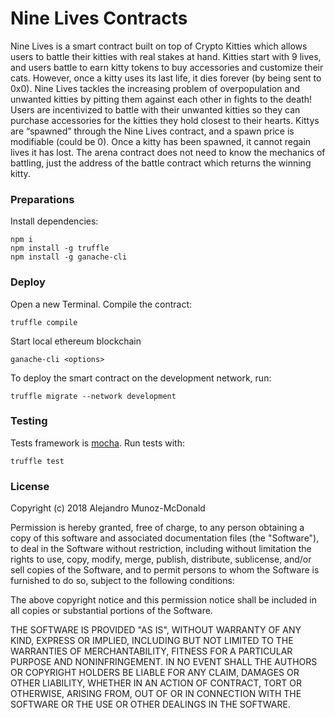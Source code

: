Nine Lives Contracts
========================

Nine Lives is a smart contract built on top of Crypto Kitties which allows users to battle their kitties with real stakes at hand. Kitties start with 9 lives, and users battle to earn kitty tokens to buy accessories and customize their cats. However, once a kitty uses its last life, it dies forever (by being sent to 0x0). Nine Lives tackles the increasing problem of overpopulation and unwanted kitties by pitting them against each other in fights to the death! Users are incentivized to battle with their unwanted kitties so they can purchase accessories for the kitties they hold closest to their hearts. Kittys are “spawned” through the Nine Lives contract, and a spawn price is modifiable (could be 0). Once a kitty has been spawned, it cannot regain lives it has lost. The arena contract does not need to know the mechanics of battling, just the address of the battle contract which returns the winning kitty.


### Preparations
Install dependencies:
```
npm i
npm install -g truffle
npm install -g ganache-cli
```
### Deploy
Open a new Terminal. Compile the contract:
```
truffle compile
```

Start local ethereum blockchain
```
ganache-cli <options>
```

To deploy the smart contract on the development network, run:
```
truffle migrate --network development
```

### Testing
Tests framework is [mocha](https://mochajs.org/). Run tests with:
```
truffle test
``` 

### License

Copyright (c) 2018 Alejandro Munoz-McDonald

Permission is hereby granted, free of charge, to any person obtaining a copy
of this software and associated documentation files (the "Software"), to deal
in the Software without restriction, including without limitation the rights
to use, copy, modify, merge, publish, distribute, sublicense, and/or sell
copies of the Software, and to permit persons to whom the Software is
furnished to do so, subject to the following conditions:

The above copyright notice and this permission notice shall be included in all
copies or substantial portions of the Software.

THE SOFTWARE IS PROVIDED "AS IS", WITHOUT WARRANTY OF ANY KIND, EXPRESS OR
IMPLIED, INCLUDING BUT NOT LIMITED TO THE WARRANTIES OF MERCHANTABILITY,
FITNESS FOR A PARTICULAR PURPOSE AND NONINFRINGEMENT. IN NO EVENT SHALL THE
AUTHORS OR COPYRIGHT HOLDERS BE LIABLE FOR ANY CLAIM, DAMAGES OR OTHER
LIABILITY, WHETHER IN AN ACTION OF CONTRACT, TORT OR OTHERWISE, ARISING FROM,
OUT OF OR IN CONNECTION WITH THE SOFTWARE OR THE USE OR OTHER DEALINGS IN THE
SOFTWARE.

